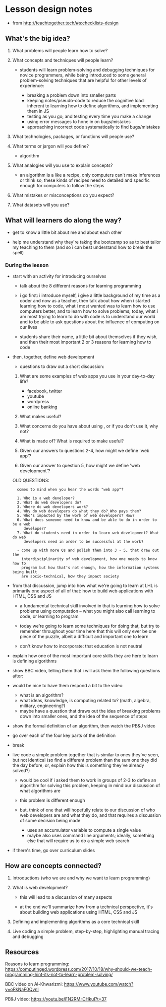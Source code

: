 # Lesson design notes

- from http://teachtogether.tech/#s:checklists-design

## What's the big idea?

1. What problems will people learn how to solve?

2. What concepts and techniques will people learn?

    - students will learn problem-solving and debugging techniques for novice
      programmers, while being introduced to some general problem-solving
      techniques that are helpful for other levels of experience:

      - breaking a problem down into smaller parts
      - keeping notes/pseudo-code to reduce the cognitive load inherent to
        learning how to define algorithms, and implementing them in JS
      - testing as you go, and testing every time you make a change
      - using error messages to hone in on bugs/mistakes
      - approaching incorrect code systematically to find bugs/mistakes

3. What technologies, packages, or functions will people use?

4. What terms or jargon will you define?

    - algorithm

5. What analogies will you use to explain concepts?

    - an algorithm is a like a recipe, only computers can't make inferences or
      think so, these kinds of recipes need to detailed and specific enough for
      computers to follow the steps

6. What mistakes or misconceptions do you expect?

7. What datasets will you use?

## What will learners do along the way?

- get to know a little bit about me and about each other

- help me understand why they're taking the bootcamp so as to best tailor my
  teaching to them (and so i can best understand how to break the spell)

### During the lesson

- start with an activity for introducing ourselves
    
    - talk about the 8 different reasons for learning programming

    - i go first: i introduce myself, i give a little background of my time as a
      coder and now as a teacher, then talk about how when i started learning
      how to code, what i most wanted was to learn how to use computers better,
      and to learn how to solve problems; today, what i am most trying to learn
      to do with code is to understand our world and to be able to ask questions
      about the influence of computing on our lives

    - students share their name, a little bit about themselves if they wish, and
      then their most important 2 or 3 reasons for learning how to code

- then, together, define web development

    - questions to draw out a short discussion:

    1. What are some examples of web apps you use in your day-to-day life?

        - facebook, twitter
        - youtube
        - wordpress
        - online banking

    2. What makes <youtube> useful?

    3. What concerns do you have about using <youtube>, or if you don't use
       it, why not?

    4. What is <youtube> made of? What is required to make <youtube> useful?

    5. Given our answers to questions 2-4, how might we define 'web app'?

    6. Given our answer to question 5, how might we define 'web development'?

    OLD QUESTIONS:

        comes to mind when you hear the words "web app"?

        1. Who is a web developer?
        2. What do web developers do?
        3. Where do web developers work?
        4. Why do web developers do what they do? Who pays them?
        5. Who's impacted by the work of web developers? How?
        6. What does someone need to know and be able to do in order to be a web
           developer?
        7. What do students need in order to learn web development? What do web
           developers need in order to be successful at the work?

        - come up with more Qs and polish them into 3 - 5, that draw out the
          interdisciplinarity of web development, how one needs to know how to
          program but how that's not enough, how the information systems being built
          are socio-technical, how they impact society

- from that discussion, jump into how what we're going to learn at LHL is
  primarily one aspect of all of that: how to build web applications with HTML,
  CSS and JS

    - a fundamental technical skill involved in that is learning how to solve
      problems using computation – what you might also call learning to code, or
      learning to program

    - today we're going to learn some techniques for doing that, but try to
      remember throughout your time here that this will only ever be one piece
      of the puzzle, albeit a difficult and important one to learn

    - don't know how to incorporate: that education is not neutral

- explain how one of the most important core skills they are here to learn is
  defining algorithms

- show BBC video, telling them that i will ask them the following questions
  after:

- would be nice to have them respond a bit to the video

    - what is an algorithm?
    - what ideas, knowledge, is computing related to? (math, algebra, military,
      engineering?)
    - maybe have a question that draws out the idea of breaking problems down
      into smaller ones, and the idea of the sequence of steps

- show the formal definition of an algorithm, then watch the PB&J video

- go over each of the four key parts of the definition

- break

- live code a simple problem together that is similar to ones they've seen, but
  not identical (so find a different problem than the sum one they did the day
  before, or, explain how this is something they've already solved?)

    - would be cool if i asked them to work in groups of 2-3 to define an
      algorithm for solving this problem, keeping in mind our discussion of what
      algorithms are

    - this problem is different enough
    - but, think of one that will hopefully relate to our discussion of who web
      developers are and what they do, and that requires a discussion of some
      decision being made

        - uses an accumulator variable to compute a single value
        - maybe also uses command line arguments; ideally, something else that
          will require us to do a simple web search

- if there's time, go over curriculum slides

## How are concepts connected?

1. Introductions (who we are and why we want to learn programming)

2. What is web development?

    - this will lead to a discussion of many aspects

    - at the end we'll summarize how from a technical perspective, it's about
      building web applications using HTML, CSS and JS

3. Defining and implementing algorithms as a core technical skill

4. Live coding a simple problem, step-by-step, highlighting manual tracing and
   debugging

## Resources

Reasons to learn programming:
https://computinged.wordpress.com/2017/10/18/why-should-we-teach-programming-hint-its-not-to-learn-problem-solving/

BBC video on Al-Khwarizmi: https://www.youtube.com/watch?v=oRkNaF0QvnI

PB&J video: https://youtu.be/FN2RM-CHkuI?t=37

